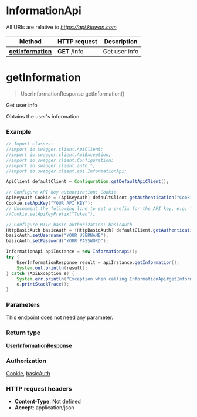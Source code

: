 # InformationApi

All URIs are relative to *https://api.kiuwan.com*

Method | HTTP request | Description
------------- | ------------- | -------------
[**getInformation**](InformationApi.md#getInformation) | **GET** /info | Get user info


<a name="getInformation"></a>
# **getInformation**
> UserInformationResponse getInformation()

Get user info

Obtains the user&#39;s information

### Example
```java
// Import classes:
//import io.swagger.client.ApiClient;
//import io.swagger.client.ApiException;
//import io.swagger.client.Configuration;
//import io.swagger.client.auth.*;
//import io.swagger.client.api.InformationApi;

ApiClient defaultClient = Configuration.getDefaultApiClient();

// Configure API key authorization: Cookie
ApiKeyAuth Cookie = (ApiKeyAuth) defaultClient.getAuthentication("Cookie");
Cookie.setApiKey("YOUR API KEY");
// Uncomment the following line to set a prefix for the API key, e.g. "Token" (defaults to null)
//Cookie.setApiKeyPrefix("Token");

// Configure HTTP basic authorization: basicAuth
HttpBasicAuth basicAuth = (HttpBasicAuth) defaultClient.getAuthentication("basicAuth");
basicAuth.setUsername("YOUR USERNAME");
basicAuth.setPassword("YOUR PASSWORD");

InformationApi apiInstance = new InformationApi();
try {
    UserInformationResponse result = apiInstance.getInformation();
    System.out.println(result);
} catch (ApiException e) {
    System.err.println("Exception when calling InformationApi#getInformation");
    e.printStackTrace();
}
```

### Parameters
This endpoint does not need any parameter.

### Return type

[**UserInformationResponse**](UserInformationResponse.md)

### Authorization

[Cookie](../README.md#Cookie), [basicAuth](../README.md#basicAuth)

### HTTP request headers

 - **Content-Type**: Not defined
 - **Accept**: application/json

